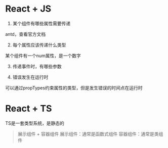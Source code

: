 # React + JS

1. 某个组件有哪些属性需要传递
   
antd，查看官方文档

2. 每个属性应该传递什么类型

某个组件有一个num属性，是一个数字

3. 传递事件时，有哪些参数

4. 错误发生在运行时

可以通过propTypes约束属性的类型，但是发生错误的时间点在运行时

# React + TS

TS是一套类型系统，是静态的

> 展示组件 + 容器组件
> 展示组件：通常是函数式组件
> 容器组件：通常是类组件